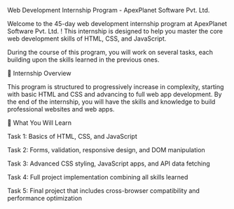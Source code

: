Web Development Internship Program - ApexPlanet Software Pvt. Ltd.

Welcome to the 45-day web development internship program at ApexPlanet Software Pvt. Ltd.
!
This internship is designed to help you master the core web development skills of HTML, CSS, and JavaScript.

During the course of this program, you will work on several tasks, each building upon the skills learned in the previous ones.

🚀 Internship Overview

This program is structured to progressively increase in complexity, starting with basic HTML and CSS and advancing to full web app development.
By the end of the internship, you will have the skills and knowledge to build professional websites and web apps.

🧩 What You Will Learn

Task 1: Basics of HTML, CSS, and JavaScript

Task 2: Forms, validation, responsive design, and DOM manipulation

Task 3: Advanced CSS styling, JavaScript apps, and API data fetching

Task 4: Full project implementation combining all skills learned

Task 5: Final project that includes cross-browser compatibility and performance optimization

